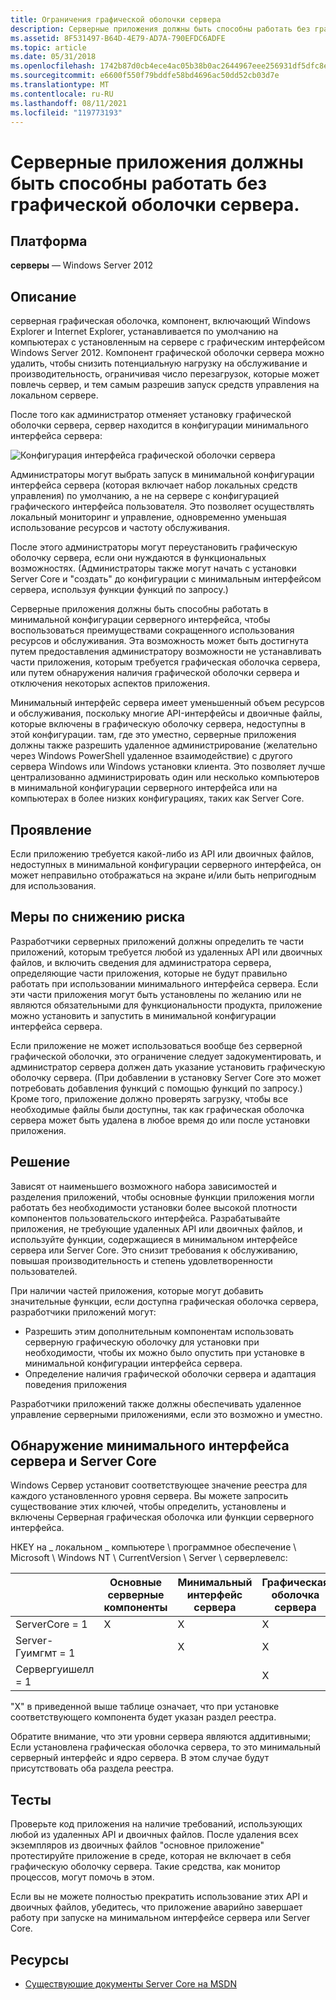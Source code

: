 ```yaml
---
title: Ограничения графической оболочки сервера
description: Серверные приложения должны быть способны работать без графической оболочки сервера.
ms.assetid: 8F531497-B64D-4E79-AD7A-790EFDC6ADFE
ms.topic: article
ms.date: 05/31/2018
ms.openlocfilehash: 1742b87d0cb4ece4ac05b38b0ac2644967eee256931df5dfc8ec838574db33ab
ms.sourcegitcommit: e6600f550f79bddfe58bd4696ac50dd52cb03d7e
ms.translationtype: MT
ms.contentlocale: ru-RU
ms.lasthandoff: 08/11/2021
ms.locfileid: "119773193"
---
```

# <a name="server-apps-must-be-able-to-run-without-the-server-graphical-shell"></a>Серверные приложения должны быть способны работать без графической оболочки сервера.

## <a name="platform"></a>Платформа

**серверы** — Windows Server 2012 

## <a name="description"></a>Описание

серверная графическая оболочка, компонент, включающий Windows Explorer и Internet Explorer, устанавливается по умолчанию на компьютерах с установленным на сервере с графическим интерфейсом Windows Server 2012. Компонент графической оболочки сервера можно удалить, чтобы снизить потенциальную нагрузку на обслуживание и производительность, ограничивая число перезагрузок, которые может повлечь сервер, и тем самым разрешив запуск средств управления на локальном сервере.

После того как администратор отменяет установку графической оболочки сервера, сервер находится в конфигурации минимального интерфейса сервера:

![Конфигурация интерфейса графической оболочки сервера](images/minimalserverinterface.png)

Администраторы могут выбрать запуск в минимальной конфигурации интерфейса сервера (которая включает набор локальных средств управления) по умолчанию, а не на сервере с конфигурацией графического интерфейса пользователя. Это позволяет осуществлять локальный мониторинг и управление, одновременно уменьшая использование ресурсов и частоту обслуживания.

После этого администраторы могут переустановить графическую оболочку сервера, если они нуждаются в функциональных возможностях. (Администраторы также могут начать с установки Server Core и "создать" до конфигурации с минимальным интерфейсом сервера, используя функции функций по запросу.)

Серверные приложения должны быть способны работать в минимальной конфигурации серверного интерфейса, чтобы воспользоваться преимуществами сокращенного использования ресурсов и обслуживания. Эта возможность может быть достигнута путем предоставления администратору возможности не устанавливать части приложения, которым требуется графическая оболочка сервера, или путем обнаружения наличия графической оболочки сервера и отключения некоторых аспектов приложения.

Минимальный интерфейс сервера имеет уменьшенный объем ресурсов и обслуживания, поскольку многие API-интерфейсы и двоичные файлы, которые включены в графическую оболочку сервера, недоступны в этой конфигурации. там, где это уместно, серверные приложения должны также разрешить удаленное администрирование (желательно через Windows PowerShell удаленное взаимодействие) с другого сервера Windows или Windows установки клиента. Это позволяет лучше централизованно администрировать один или несколько компьютеров в минимальной конфигурации серверного интерфейса или на компьютерах в более низких конфигурациях, таких как Server Core.

## <a name="manifestation"></a>Проявление

Если приложению требуется какой-либо из API или двоичных файлов, недоступных в минимальной конфигурации серверного интерфейса, он может неправильно отображаться на экране и/или быть непригодным для использования.

## <a name="mitigation"></a>Меры по снижению риска

Разработчики серверных приложений должны определить те части приложений, которым требуется любой из удаленных API или двоичных файлов, и включить сведения для администратора сервера, определяющие части приложения, которые не будут правильно работать при использовании минимального интерфейса сервера. Если эти части приложения могут быть установлены по желанию или не являются обязательными для функциональности продукта, приложение можно установить и запустить в минимальной конфигурации интерфейса сервера.

Если приложение не может использоваться вообще без серверной графической оболочки, это ограничение следует задокументировать, и администратор сервера должен дать указание установить графическую оболочку сервера. (При добавлении в установку Server Core это может потребовать добавления функций с помощью функций по запросу.) Кроме того, приложение должно проверять загрузку, чтобы все необходимые файлы были доступны, так как графическая оболочка сервера может быть удалена в любое время до или после установки приложения.

## <a name="solution"></a>Решение

Зависят от наименьшего возможного набора зависимостей и разделения приложений, чтобы основные функции приложения могли работать без необходимости установки более высокой плотности компонентов пользовательского интерфейса. Разрабатывайте приложения, не требующие удаленных API или двоичных файлов, и используйте функции, содержащиеся в минимальном интерфейсе сервера или Server Core. Это снизит требования к обслуживанию, повышая производительность и степень удовлетворенности пользователей.

При наличии частей приложения, которые могут добавить значительные функции, если доступна графическая оболочка сервера, разработчики приложений могут:

-   Разрешить этим дополнительным компонентам использовать серверную графическую оболочку для установки при необходимости, чтобы их можно было опустить при установке в минимальной конфигурации интерфейса сервера.
-   Определение наличия графической оболочки сервера и адаптация поведения приложения

Разработчики приложений также должны обеспечивать удаленное управление серверными приложениями, если это возможно и уместно.

## <a name="detecting-minimal-server-interface-and-server-core"></a>Обнаружение минимального интерфейса сервера и Server Core

Windows Сервер установит соответствующее значение реестра для каждого установленного уровня сервера. Вы можете запросить существование этих ключей, чтобы определить, установлены и включены Серверная графическая оболочка или функции серверного интерфейса.

HKEY на \_ локальном \_ компьютере \\ программное обеспечение \\ Microsoft \\ Windows NT \\ CurrentVersion \\ Server \\ серверлевелс:



|   &nbsp;         | Основные серверные компоненты | Минимальный интерфейс сервера | Графическая оболочка сервера |
|------------------|-------------|--------------------------|------------------------|
| ServerCore = 1     | X           | X                        | X                      |
| Server-Гуимгмт = 1 |             | X                        | X                      |
| Сервергуишелл = 1 |             |                          | X                      |



 

"X" в приведенной выше таблице означает, что при установке соответствующего компонента будет указан раздел реестра.

Обратите внимание, что эти уровни сервера являются аддитивными; Если установлена графическая оболочка сервера, то это минимальный серверный интерфейс и ядро сервера. В этом случае будут присутствовать оба раздела реестра.

## <a name="tests"></a>Тесты

Проверьте код приложения на наличие требований, использующих любой из удаленных API и двоичных файлов. После удаления всех экземпляров из двоичных файлов "основное приложение" протестируйте приложение в среде, которая не включает в себя графическую оболочку сервера. Такие средства, как монитор процессов, могут помочь в этом.

Если вы не можете полностью прекратить использование этих API и двоичных файлов, убедитесь, что приложение аварийно завершает работу при запуске на минимальном интерфейсе сервера или Server Core.

## <a name="resources"></a>Ресурсы

-   [Существующие документы Server Core на MSDN](/previous-versions/windows/desktop/legacy/ms723891(v=vs.85))

 

 